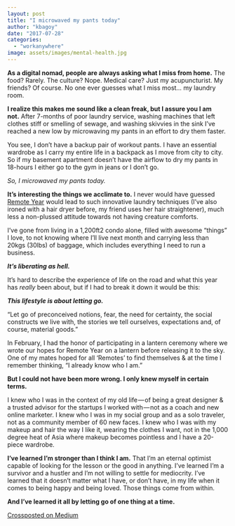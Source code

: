 ```yaml
---
layout: post
title: "I microwaved my pants today"
author: "kbagoy"
date: "2017-07-28"
categories: 
  - "workanywhere"
image: assets/images/mental-health.jpg
---
```


**As a digital nomad, people are always asking what I miss from home.** The food? Rarely. The culture? Nope. Medical care? Just my acupuncturist. My friends? Of course. No one ever guesses what I miss most… my laundry room.

**I realize this makes me sound like a clean freak, but I assure you I am not.** After 7-months of poor laundry service, washing machines that left clothes stiff or smelling of sewage, and washing skivvies in the sink I’ve reached a new low by microwaving my pants in an effort to dry them faster.

You see, I don’t have a backup pair of workout pants. I have an essential wardrobe as I carry my entire life in a backpack as I move from city to city. So if my basement apartment doesn’t have the airflow to dry my pants in 18-hours I either go to the gym in jeans or I don’t go.

_So, I microwaved my pants today._

**It’s interesting the things we acclimate to.** I never would have guessed [Remote Year](http://www.remoteyear.com/general-application?referee=5132575) would lead to such innovative laundry techniques (I’ve also ironed with a hair dryer before, my friend uses her hair straightener), much less a non-plussed attitude towards not having creature comforts.

I’ve gone from living in a 1,200ft2 condo alone, filled with awesome “things” I love, to not knowing where I’ll live next month and carrying less than 20kgs (30lbs) of baggage, which includes everything I need to run a business.

**_It’s liberating as hell._**

It’s hard to describe the experience of life on the road and what this year has _really_ been about, but if I had to break it down it would be this:

**_This lifestyle is about letting go._**

“Let go of preconceived notions, fear, the need for certainty, the social constructs we live with, the stories we tell ourselves, expectations and, of course, material goods.”

In February, I had the honor of participating in a lantern ceremony where we wrote our hopes for Remote Year on a lantern before releasing it to the sky. One of my mates hoped for all ‘Remotes’ to find themselves & at the time I remember thinking, “I already know who I am.”

**But I could not have been more wrong. I only knew myself in certain terms.**

I knew who I was in the context of my old life — of being a great designer & a trusted advisor for the startups I worked with — not as a coach and new online marketer. I knew who I was in my social group and as a solo traveler, not as a community member of 60 new faces. I knew who I was with my makeup and hair the way I like it, wearing the clothes I want, not in the 1,000 degree heat of Asia where makeup becomes pointless and I have a 20-piece wardrobe.

**I’ve learned I’m stronger than I think I am.** That I’m an eternal optimist capable of looking for the lesson or the good in anything. I’ve learned I’m a survivor and a hustler and I’m not willing to settle for mediocrity. I’ve learned that it doesn’t matter what I have, or don’t have, in my life when it comes to being happy and being loved. Those things come from within.

**And I’ve learned it all by letting go of one thing at a time.**

[Crossposted on Medium](https://medium.com/@kbagoy/i-microwaved-my-pants-today-5a8869a878e)
